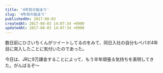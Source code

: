 ```yaml
---
title: '4年目の始まり'
slug: '4年目の始まり'
publishedOn: 2017-08-03
createdAt: 2017-08-03 14:07:34 +0900
updatedAt: 2017-08-03 14:07:34 +0900
---
```

数日前にひさいちくんがツイートしてるのをみて、同日入社の自分もペパボ4年目に突入したことに気付いたのであった。

今日は、JRに9万課金することによって、もう半年頑張る気持ちを表明してきた。がんばるぞ〜
